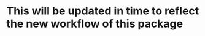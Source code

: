 # This will be updated in time to reflect the new workflow of this package

<!--
# cep-bundler-core

Core functionality for making bundler extensions to compile CEP.
All the functionality is exposed through one simple function:

```js
const core = require('@samuel-charpentier/cep-bundler-core');

core.compile({
	out: '/path/to/dist', // REQUIRED type: string
	isDev: false, // OPTIONAL type: boolean, default: false
	env: 'production', // OPTIONAL type: string, default: process.env.NODE_ENV
	root: '/path/to/project/root', // OPTIONAL type: string, default: process.cwd()
	htmlFilename: './index.html', // OPTIONAL type: string, default: 'index.html'
});
```

Know that running this function on Windows, it will try to create a symbolic link in the CEP directory pointing to your `root/out` folder. Creating a symbolic link on Windows requires administrator privilege. You will be prompted to allow administrator privilege. This will only happen if there is no symbolic link in the CEP directory named after your CEP ID and pointing to your `root/out` folder.

## Configuration

You can overwrite the default values and configure the bundler in 3 different places:

1. A `cep` object in your projects `package.json` ;
2. Environement valiables (ex: a `.env` file with `dotenv` npm package)
3. The `core.compile()` function parameter.

The configurations are compounded together. The order of priority is parameter > .env > package.json.

This means that if your `package.json` contains:

```json
{
	"cep": {
		"name": "My extention name in package.json",
		"id": "my.extention.id",
		"out": "/anywhere"
	}
}
```

That your `.env` file contains:

```bash
CEP_NAME="My Extention name in .env" # overwrites cep.name in package.json
CEP_OUT="/whereShouldIPutMyExtention" # overwrites cep.out in package.json
```

And that your dev or build `index.js` contains:

```js
const core = require('@samuel-charpentier/cep-bundler-core');

core.compile({
	out: '/dist', // overwrites CEP_OUT in .env
});
```

Then the bundler config will be:

```js
config = {
	name: 'My Extention name in .env',
	id: 'my.extention.id',
	out: '/dist',
};
```

### out

The `out` should be a valid folder path. It specifies where the bundler output should go: `manifest.xml`, `dev.html`, `node_modules` folder and (optionally) `.debug` file. This is usually the folder where your compiled javascript ends up.

### isDev

When `isDev` is true, the bundler will create a `dev.html` file that contains a redirect to `http://${devHost}:${devPort}`. The `MainPath` in the `manifest.xml` will point to this file instead of the `htmlFilename` option. When `isDev` is false, none of this happens and the `MainPath` in the `manifest.xml` points to the `htmlFilename` option.

### env

The `env` option is used when you want different configurations for other environments, you might for example have `development`, `staging`, `ci` and `production` environments that you want to configure differently.
This option is only used when configure the bundler through your `package.json`, here is an example of using different extension names for different environments.

```json
"cep": {
    "env":"development",
    "development": {
        "name": "My Extension DEVELOPMENT",
        "id": "com.mycompany.myextension.development",
    },
    "beta": {
        "name": "My Extension BETA",
        "id": "com.mycompany.myextension.beta",
    },
    "production": {
        "name": "My Extension",
        "id": "com.mycompany.myextension",
    }
}
```

### root

The `root` option determines where the bundler should look for the `package.json` and `node_modules` folder, when you leave this off the current working directory will be used.

### htmlFilename

The htmlFilename is the name of your html file, this option is only used when `isDev` is false.
This path is relative from the `out` folder.

## CEP Configuration

You can configure CEP a either through environment variables or by a config object under the `cep` key in the `package.json` of your project.

### package.json

```json
"cep": {
    "name": "My Extension",
    "id": "com.mycompany.myextension",
    "hosts": "*"
}
```

### Environment Variables

Either `set` thorugh your terminal or add to the `.env` file.

```bash
CEP_NAME="My Extension"
CEP_ID="com.mycompany.myextension"
CEP_HOSTS="*"
```

### Options

#### Id

This is the unique id of the extension.

```json
"id": "com.mycompany.myextension"
```

Environment variable: `CEP_ID`

#### Version

This sets the version of the bundle.

```json
"version": "1.2.0"
```

Environment variable: `CEP_VERSION`

#### Name

This sets the name of extension as it will show in the application.

```json
"name: "My Extension"
```

Environment variable: `CEP_NAME`

#### Hosts

By default, the extension will target all known Adobe hosts. To target specific hosts, modify the list of the hosts you want to target.
For example, to target just Illustrator and After Effects:

```json
"hosts": "ILST, AEFT"
```

And to target specific versions:

```json
"hosts": "ILST, IDSN@*, PHXS@6.0, AEFT@[5.0,10.0]"
```

This will target all versions of Illustrator and In Design, Photoshop 6.0, and After Effects 5.0 - 10.0.

Environment variable: `CEP_HOSTS`

#### Icon

To add a custom panel icon, add all [icon files](https://github.com/Adobe-CEP/CEP-Resources/blob/master/CEP_8.x/Documentation/CEP%208.0%20HTML%20Extension%20Cookbook.md#high-dpi-panel-icons) and set their paths in your config:

```bash
"iconNormal": "./assets/icon-normal.png",
"iconRollover": "./assets/icon-rollover.png",
"iconDarkNormal": "./assets/icon-dark.png",
"iconDarkRollover": "./assets/icon-dark-rollover.png"
```

Environment variables:

```bash
CEP_ICON_NORMAL="./assets/icon-normal.png",
CEP_ICON_ROLLOVER="./assets/icon-rollover.png",
CEP_ICON_DARK_NORMAL="./assets/icon-dark.png",
CEP_ICON_DARK_ROLLOVER="./assets/icon-dark-rollover.png"
```

#### Panel Size

```json
"panelWidth": 500,
"panelHeight": 500,
```

Environment variables:

```bash
CEP_PANEL_WIDTH=500
CEP_PANEL_HEIGHT=500
```

#### Panel Minimum Size

```json
"panelMinWidth": 500,
"panelMinHeight": 500,
```

Environment variables:

```bash
CEP_PANEL_MIN_WIDTH=500
CEP_PANEL_MIN_HEIGHT=500
```

#### Panel Maximum Size

```json
"panelMaxWidth": 500,
"panelMaxHeight": 500,
```

Environment variables:

```bash
CEP_PANEL_MAX_WIDTH=500
CEP_PANEL_MAX_HEIGHT=500
```

#### Debug ports

```json
"debugPorts": {
    "PHXS": 3001,
    "IDSN": 3002,
    "AICY": 3003,
    "ILST": 3004,
    "PPRO": 3005,
    "PRLD": 3006,
    "AEFT": 3007,
    "FLPR": 3008,
    "AUDT": 3009,
    "DRWV": 3010,
    "MUST": 3011,
    "KBRG": 3012,
},
```

Environment variables:

```bash
CEP_DEBUG_PORT_PHXS="3001"
CEP_DEBUG_PORT_IDSN="3002"
CEP_DEBUG_PORT_AICY="3003"
CEP_DEBUG_PORT_ILST="3004"
CEP_DEBUG_PORT_PPRO="3005"
CEP_DEBUG_PORT_PRLD="3006"
CEP_DEBUG_PORT_AEFT="3007"
CEP_DEBUG_PORT_FLPR="3008"
CEP_DEBUG_PORT_AUDT="3009"
CEP_DEBUG_PORT_DRWV="3010"
CEP_DEBUG_PORT_MUST="3011"
CEP_DEBUG_PORT_KBRG="3012"
```

#### Debug in production

Enabling this will create the .debug file, even when building for production.

```json
"debugInProduction": true
```

Environment variable:

```bash
CEP_DEBUG_IN_PRODUCTION="1"
```

#### CEF Params

```json
"cefParams": [
    "--allow-file-access-from-files",
    "--allow-file-access",
    "--enable-nodejs"
]
```

Environment variable:

```bash
CEP_CEF_PARAMS="--allow-file-access-from-files,--allow-file-access,--enable-nodejs,--mixed-context"
```

#### Dev host & port

```json
"devHost": "localhost",
"devPort": 8080,
```

Environment variable:

```bash
CEP_DEV_HOST="localhost"
CEP_DEV_PORT="8080"
```

## Credits

This code is mostly taken from (an old version of) [cep-bundler-core](https://www.npmjs.com/package/cep-bundler-core) by [@fusepilot](https://github.com/fusepilot).
-->